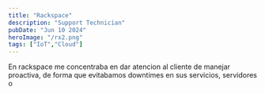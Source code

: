 ```yaml
---
title: "Rackspace"
description: "Support Technician"
pubDate: "Jun 10 2024"
heroImage: "/rx2.png"
tags: ["IoT","Cloud"]
---
```


En rackspace me concentraba en dar atencion al cliente de manejar proactiva, de forma que evitabamos downtimes en sus servicios,
servidores o 
